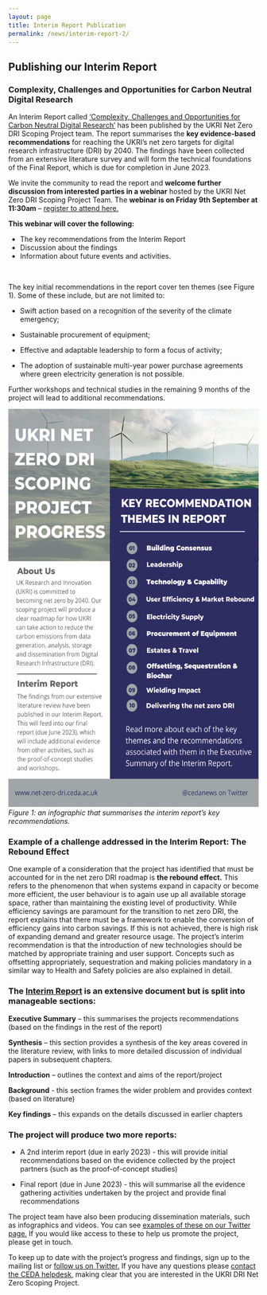 ```yaml
---
layout: page
title: Interim Report Publication
permalink: /news/interim-report-2/
---
```


## Publishing our Interim Report 

### Complexity, Challenges and Opportunities for Carbon Neutral Digital Research 
 

An Interim Report called [‘Complexity, Challenges and Opportunities for Carbon Neutral Digital Research’](https://doi.org/10.5281/zenodo.7016951) has been published by the UKRI Net Zero DRI Scoping Project team. The report summarises the **key evidence-based recommendations** for reaching the UKRI’s net zero targets for digital research infrastructure (DRI) by 2040. The findings have been collected from an extensive literature survey and will form the technical foundations of the Final Report, which is due for completion in June 2023.  

We invite the community to read the report and **welcome further discussion from interested parties in a webinar** hosted by the UKRI Net Zero DRI Scoping Project Team. The **webinar is on Friday 9th September at 11:30am** – [register to attend here.](https://www.eventbrite.co.uk/e/webinar-net-zero-dri-scoping-project-registration-406802305647)  

**This webinar will cover the following:** 
- The key recommendations from the Interim Report 
- Discussion about the findings 
- Information about future events and activities. 

&nbsp;<br>

The key initial recommendations in the report cover ten themes (see Figure 1). Some of these include, but are not limited to:  

- Swift action based on a recognition of the severity of the climate emergency;  

- Sustainable procurement of equipment;  

- Effective and adaptable leadership to form a focus of activity;  

- The adoption of sustainable multi-year power purchase agreements where green electricity generation is not possible.  

Further workshops and technical studies in the remaining 9 months of the project will lead to additional recommendations. 

[<img src="/images/interim-report.png" width="566" height="800" alt="Interim Report: Key Recommendation Themes">](/https://twitter.com/cedanews/) <br>
*Figure 1: an infographic that summarises the interim report’s key recommendations.*

 
### Example of a challenge addressed in the Interim Report: The Rebound Effect 
One example of a consideration that the project has identified that must be accounted for in the net zero DRI roadmap is **the rebound effect.** This refers to the phenomenon that when systems expand in capacity or become more efficient, the user behaviour is to again use up all available storage space, rather than maintaining the existing level of productivity. While efficiency savings are paramount for the transition to net zero DRI, the report explains that there must be a framework to enable the conversion of efficiency gains into carbon savings. If this is not achieved, there is high risk of expanding demand and greater resource usage. The project’s interim recommendation is that the introduction of new technologies should be matched by appropriate training and user support. Concepts such as offsetting appropriately, sequestration and making policies mandatory in a similar way to Health and Safety policies are also explained in detail.  

 

### The [Interim Report](https://doi.org/10.5281/zenodo.7016951) is an extensive document but is split into manageable sections:  

**Executive Summary** – this summarises the projects recommendations (based on the findings in the rest of the report)   

**Synthesis** – this section provides a synthesis of the key areas covered in the literature review, with links to more detailed discussion of individual papers in subsequent chapters.  

**Introduction** – outlines the context and aims of the report/project  

**Background** - this section frames the wider problem and provides context (based on literature) 

**Key findings** – this expands on the details discussed in earlier chapters 

 

### The project will produce two more reports:  <br>

- A 2nd interim report (due in early 2023) - this will provide initial recommendations based on the evidence collected by the project partners (such as the proof-of-concept studies)  

- Final report (due in June 2023) - this will summarise all the evidence gathering activities undertaken by the project and provide final recommendations  

 

The project team have also been producing dissemination materials, such as infographics and videos. You can see [examples of these on our Twitter page.](https://twitter.com/cedanews) If you would like access to these to help us promote the project, please get in touch.  



To keep up to date with the project’s progress and findings, sign up to the mailing list or [follow us on Twitter.](https://twitter.com/cedanews) If you have any questions please [contact the CEDA helpdesk](https://net-zero-dri.ceda.ac.uk/news/project-partners/support@ceda.ac.uk), making clear that you are interested in the UKRI DRI Net Zero Scoping Project. 


